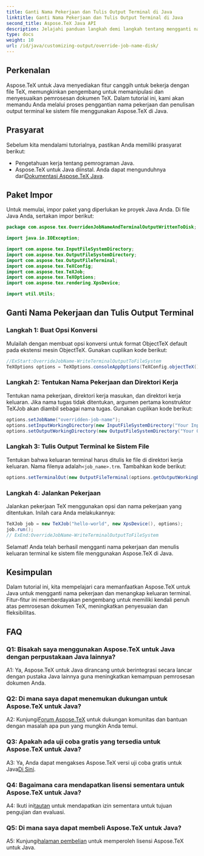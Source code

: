 ```yaml
---
title: Ganti Nama Pekerjaan dan Tulis Output Terminal di Java
linktitle: Ganti Nama Pekerjaan dan Tulis Output Terminal di Java
second_title: Aspose.TeX Java API
description: Jelajahi panduan langkah demi langkah tentang mengganti nama pekerjaan dan menulis keluaran terminal menggunakan Aspose.TeX untuk Java. Tingkatkan pemrosesan dokumen Anda dengan opsi penyesuaian yang canggih.
type: docs
weight: 10
url: /id/java/customizing-output/override-job-name-disk/
---
```

## Perkenalan

Aspose.TeX untuk Java menyediakan fitur canggih untuk bekerja dengan file TeX, memungkinkan pengembang untuk memanipulasi dan menyesuaikan pemrosesan dokumen TeX. Dalam tutorial ini, kami akan memandu Anda melalui proses penggantian nama pekerjaan dan penulisan output terminal ke sistem file menggunakan Aspose.TeX di Java.

## Prasyarat

Sebelum kita mendalami tutorialnya, pastikan Anda memiliki prasyarat berikut:

- Pengetahuan kerja tentang pemrograman Java.
-  Aspose.TeX untuk Java diinstal. Anda dapat mengunduhnya dari[Dokumentasi Aspose.TeX Java](https://reference.aspose.com/tex/java/).

## Paket Impor

Untuk memulai, impor paket yang diperlukan ke proyek Java Anda. Di file Java Anda, sertakan impor berikut:

```java
package com.aspose.tex.OverridenJobNameAndTerminalOutputWrittenToDisk;

import java.io.IOException;

import com.aspose.tex.InputFileSystemDirectory;
import com.aspose.tex.OutputFileSystemDirectory;
import com.aspose.tex.OutputFileTerminal;
import com.aspose.tex.TeXConfig;
import com.aspose.tex.TeXJob;
import com.aspose.tex.TeXOptions;
import com.aspose.tex.rendering.XpsDevice;

import util.Utils;
```

## Ganti Nama Pekerjaan dan Tulis Output Terminal

### Langkah 1: Buat Opsi Konversi

Mulailah dengan membuat opsi konversi untuk format ObjectTeX default pada ekstensi mesin ObjectTeX. Gunakan cuplikan kode berikut:

```java
//ExStart:OverrideJobName-WriteTerminalOutputToFileSystem
TeXOptions options = TeXOptions.consoleAppOptions(TeXConfig.objectTeX());
```

### Langkah 2: Tentukan Nama Pekerjaan dan Direktori Kerja

Tentukan nama pekerjaan, direktori kerja masukan, dan direktori kerja keluaran. Jika nama tugas tidak ditentukan, argumen pertama konstruktor TeXJob akan diambil sebagai nama tugas. Gunakan cuplikan kode berikut:

```java
options.setJobName("overridden-job-name");
options.setInputWorkingDirectory(new InputFileSystemDirectory("Your Input Directory"));
options.setOutputWorkingDirectory(new OutputFileSystemDirectory("Your Output Directory"));
```

### Langkah 3: Tulis Output Terminal ke Sistem File

 Tentukan bahwa keluaran terminal harus ditulis ke file di direktori kerja keluaran. Nama filenya adalah`<job_name>.trm`. Tambahkan kode berikut:

```java
options.setTerminalOut(new OutputFileTerminal(options.getOutputWorkingDirectory()));
```

### Langkah 4: Jalankan Pekerjaan

Jalankan pekerjaan TeX menggunakan opsi dan nama pekerjaan yang ditentukan. Inilah cara Anda melakukannya:

```java
TeXJob job = new TeXJob("hello-world", new XpsDevice(), options);
job.run();
// ExEnd:OverrideJobName-WriteTerminalOutputToFileSystem
```

Selamat! Anda telah berhasil mengganti nama pekerjaan dan menulis keluaran terminal ke sistem file menggunakan Aspose.TeX di Java.

## Kesimpulan

Dalam tutorial ini, kita mempelajari cara memanfaatkan Aspose.TeX untuk Java untuk mengganti nama pekerjaan dan menangkap keluaran terminal. Fitur-fitur ini memberdayakan pengembang untuk memiliki kendali penuh atas pemrosesan dokumen TeX, meningkatkan penyesuaian dan fleksibilitas.

## FAQ

### Q1: Bisakah saya menggunakan Aspose.TeX untuk Java dengan perpustakaan Java lainnya?

A1: Ya, Aspose.TeX untuk Java dirancang untuk berintegrasi secara lancar dengan pustaka Java lainnya guna meningkatkan kemampuan pemrosesan dokumen Anda.

### Q2: Di mana saya dapat menemukan dukungan untuk Aspose.TeX untuk Java?

 A2: Kunjungi[Forum Aspose.TeX](https://forum.aspose.com/c/tex/47) untuk dukungan komunitas dan bantuan dengan masalah apa pun yang mungkin Anda temui.

### Q3: Apakah ada uji coba gratis yang tersedia untuk Aspose.TeX untuk Java?

 A3: Ya, Anda dapat mengakses Aspose.TeX versi uji coba gratis untuk Java[Di Sini](https://releases.aspose.com/).

### Q4: Bagaimana cara mendapatkan lisensi sementara untuk Aspose.TeX untuk Java?

 A4: Ikuti ini[tautan](https://purchase.aspose.com/temporary-license/) untuk mendapatkan izin sementara untuk tujuan pengujian dan evaluasi.

### Q5: Di mana saya dapat membeli Aspose.TeX untuk Java?

 A5: Kunjungi[halaman pembelian](https://purchase.aspose.com/buy) untuk memperoleh lisensi Aspose.TeX untuk Java.